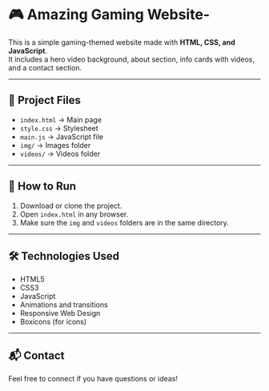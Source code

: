 # 🎮 Amazing Gaming Website-

This is a simple gaming-themed website made with **HTML, CSS, and JavaScript**.  
It includes a hero video background, about section, info cards with videos, and a contact section.

---

## 📂 Project Files
- `index.html` → Main page  
- `style.css` → Stylesheet  
- `main.js` → JavaScript file  
- `img/` → Images folder  
- `videos/` → Videos folder  

---

## 🚀 How to Run
1. Download or clone the project.  
2. Open `index.html` in any browser.  
3. Make sure the `img` and `videos` folders are in the same directory.  

---

## 🛠️ Technologies Used
- HTML5  
- CSS3  
- JavaScript
- Animations and transitions
- Responsive Web Design
- Boxicons (for icons)  

---

## 📬 Contact
Feel free to connect if you have questions or ideas!  
